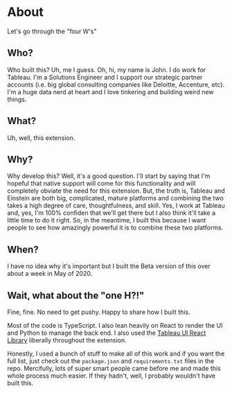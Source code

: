 # About

Let's go through the "four W's"

## Who?

Who built this? Uh, me I guess. Oh, hi, my name is John. I do work for Tableau. I'm a Solutions Engineer and I support our strategic partner accounts (i.e. big global consulting companies like Deloitte, Accenture, etc). I'm a huge data nerd at heart and I love tinkering and building weird new things.

## What?

Uh, well, this extension.

## Why?

Why develop this? Well, it's a good question. I'll start by saying that I'm hopeful that native support will come for this functionality and will completely obviate the need for this extension. But, the truth is, Tableau and Einstein are both big, complicated, mature platforms and combining the two takes a high degree of care, thoughtfulness, and skill. Yes, I work at Tableau and, yes, I'm 100% confiden that we'll get there but I also think it'll take a little time to do it right. So, in the meantime, I built this because I want people to see how amazingly powerful it is to combine these two platforms.

## When?

I have no idea why it's important but I built the Beta version of this over about a week in May of 2020.

## Wait, what about the "one H?!"

Fine, fine. No need to get pushy. Happy to share how I built this.

Most of the code is TypeScript. I also lean heavily on React to render the UI and Python to manage the back end. I also used the [Tableau UI React Library](https://tableau.github.io/tableau-ui/) liberally throughout the extension.

Honestly, I used a bunch of stuff to make all of this work and if you want the full list, just check out the `package.json` and `requirements.txt` files in the repo. Mercifully, lots of super smart people came before me and made this whole process much easier. If they hadn't, well, I probably wouldn't have built this.